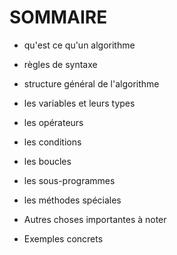 # SOMMAIRE #


- qu'est ce qu'un algorithme 

- règles de syntaxe 

- structure général de l'algorithme 

- les variables et leurs types 

- les opérateurs 

- les conditions 

- les boucles 

- les sous-programmes

- les méthodes spéciales

- Autres choses importantes à noter

- Exemples concrets
